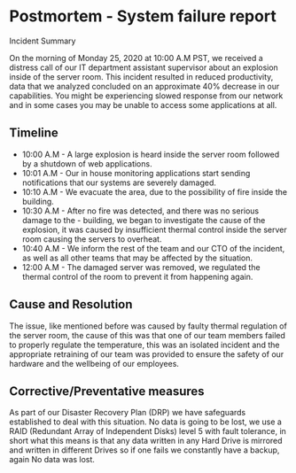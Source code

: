 # Postmortem - System failure report

Incident Summary

On the morning of Monday 25, 2020 at 10:00 A.M PST, we received a distress call of our IT department assistant supervisor about an explosion inside of the server room. This incident resulted in reduced productivity, data that we analyzed concluded on an approximate 40% decrease in our capabilities. You might be experiencing slowed response from our network and in some cases you may be unable to access some applications at all.

## Timeline

- 10:00 A.M - A large explosion is heard inside the server room followed by a shutdown of web applications.
- 10:01 A.M - Our in house monitoring applications start sending notifications that our systems are severely damaged.
- 10:10 A.M - We evacuate the area, due to the possibility of fire inside the building.
- 10:30 A.M - After no fire was detected, and there was no serious damage to the - building, we began to investigate the cause of the explosion, it was caused by insufficient thermal control inside the server room causing the servers to overheat.
- 10:40 A.M - We inform the rest of the team and our CTO of the incident, as well as all other teams that may be affected by the situation.
- 12:00 A.M - The damaged server was removed, we regulated the thermal control of the room to prevent it from happening again.

## Cause and Resolution

The issue, like mentioned before was caused by faulty thermal regulation of the server room, the cause of this was that one of our team members failed to properly regulate the temperature, this was an isolated incident and the appropriate retraining of our team was provided to ensure the safety of our hardware and the wellbeing of our employees.


## Corrective/Preventative measures

As part of our Disaster Recovery Plan (DRP) we have safeguards established to deal with this situation. No data is going to be lost, we use a RAID (Redundant Array of Independent Disks)  level 5 with fault tolerance, in short what this means is that any data written in any Hard Drive is mirrored and written in different Drives so if one fails we constantly have a backup, again No data was lost.
